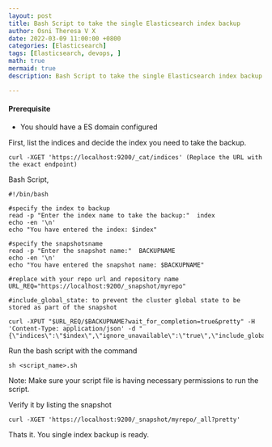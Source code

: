 ```yaml
---
layout: post
title: Bash Script to take the single Elasticsearch index backup
author: Osni Theresa V X
date: 2022-03-09 11:00:00 +0800
categories: [Elasticsearch]
tags: [Elasticsearch, devops, ]
math: true
mermaid: true
description: Bash Script to take the single Elasticsearch index backup

---
```

#### Prerequisite
* You should have a ES domain configured

First, list the indices and decide the index you need to take the backup.

```
curl -XGET 'https://localhost:9200/_cat/indices' (Replace the URL with the exact endpoint)
```

Bash Script,

```
#!/bin/bash

#specify the index to backup
read -p "Enter the index name to take the backup:"  index
echo -en '\n'
echo "You have entered the index: $index"

#specify the snapshotsname
read -p "Enter the snapshot name:"  BACKUPNAME
echo -en '\n'
echo "You have entered the snapshot name: $BACKUPNAME"

#replace with your repo url and repository name
URL_REQ="https://localhost:9200/_snapshot/myrepo"

#include_global_state: to prevent the cluster global state to be stored as part of the snapshot

curl -XPUT "$URL_REQ/$BACKUPNAME?wait_for_completion=true&pretty" -H 'Content-Type: application/json' -d "{\"indices\":\"$index\",\"ignore_unavailable\":\"true\",\"include_global_state\":\"false\"}"
```
Run the bash script with the command

```
sh <script_name>.sh 
```
Note: Make sure your script file is having necessary permissions to run the script.

Verify it by listing the snapshot

```
curl -XGET 'https://localhost:9200/_snapshot/myrepo/_all?pretty'
```
Thats it. You single index backup is ready.
